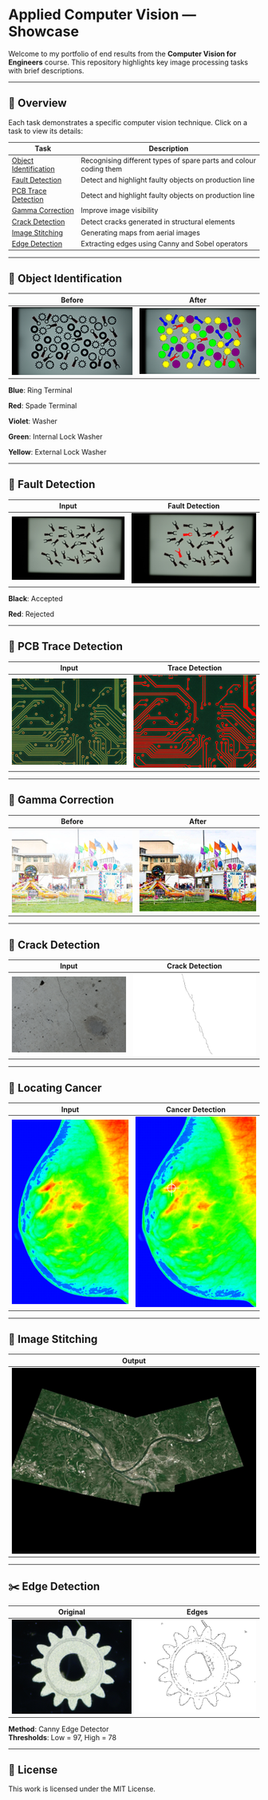 # Applied Computer Vision — Showcase

Welcome to my portfolio of end results from the **Computer Vision for Engineers** course. This repository highlights key image processing tasks with brief descriptions.

---

## 🧠 Overview

Each task demonstrates a specific computer vision technique. Click on a task to view its details:

| Task | Description |
|------|-------------|
| [Object Identification](#-object-identification) | Recognising different types of spare parts and colour coding them |
| [Fault Detection](#fault-detection) | Detect and highlight faulty objects on production line |
| [PCB Trace Detection](#trace-detection) | Detect and highlight faulty objects on production line |
| [Gamma Correction](#gamma-correction) | Improve image visibility |
| [Crack Detection](#crack-detection) | Detect cracks generated in structural elements |
| [Image Stitching](#image-stitching) | Generating maps from aerial images |
| [Edge Detection](#edge-detection) | Extracting edges using Canny and Sobel operators |

---

## 🧹 Object Identification

| Before | After |
|--------|-------|
| ![Before processing](images\obj_identification\all-parts.png) | ![After Processing](images\obj_identification\all-parts-output.png) |

**Blue**: Ring Terminal

**Red**: Spade Terminal

**Violet**: Washer

**Green**: Internal Lock Washer

**Yellow**: External Lock Washer

---

## 🎯 Fault Detection

| Input | Fault Detection |
|----------------|------------------|
| ![Original](images/fault_detection/spade-terminal.png) | ![Detected](images/fault_detection/result.png) |

**Black**: Accepted

**Red**: Rejected

---

## 🎯 PCB Trace Detection

| Input | Trace Detection |
|----------------|------------------|
| ![Before](images/trace_detection/circuit.png) | ![After](images/trace_detection/circuit_output.png) |

---

## 🧹 Gamma Correction

| Before | After |
|--------|-------|
| ![Input](images/gamma_correction/carnival.jpg) | ![Output](images/gamma_correction/carnival_gcorrected.jpg) |

---

## 🎯 Crack Detection
| Input | Crack Detection |
|----------------|------------------|
| ![Before](images/crack_detection/wall1-original.png) | ![After](images/crack_detection/wall1-cracks.png) |

---

## 🎯 Locating Cancer

| Input | Cancer Detection |
|----------------|------------------|
| ![Before](images/locating_cancer/x-ray-new.png) | ![After](images/locating_cancer/x-ray-color.png) |

---

## 🧩 Image Stitching

| Output |
|------------------|
![Stitched](images/image_stitching/pittsburgh-stitched.jpg) |

---

## ✂️ Edge Detection

| Original | Edges |
|----------|-------|
| ![Original](images/edge_detection/gear.png) | ![Edges](images/edge_detection/gear-canny.png) |

**Method**: Canny Edge Detector  
**Thresholds**: Low = 97, High = 78

---

## 📜 License

This work is licensed under the MIT License.